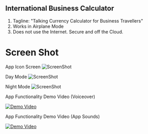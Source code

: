 ## International Business Calculator
1. Tagline: "Talking Currency Calculator for Business Travellers" 
2. Works in Airplane Mode
3. Does not use the Internet. Secure and off the Cloud.  

# Screen Shot
App Icon Screen 
![ScreenShot](https://github.com/drmartens/danamartens/blob/master/CC%20iOS/homeappicon.PNG) 

Day Mode 
![ScreenShot](https://github.com/drmartens/danamartens/blob/master/CC%20iOS/daymode.PNG) 

Night Mode
![ScreenShot](https://github.com/drmartens/danamartens/blob/master/CC%20iOS/nightmode.PNG) 

App Functionality Demo Video (Voiceover)

[![Demo Video](https://github.com/drmartens/danamartens/blob/master/CC%20iOS/ipad2x152152.png)](https://youtu.be/tTM2R2U3Cn0)

App Functionality Demo Video (App Sounds) 

[![Demo Video](https://github.com/drmartens/danamartens/blob/master/CC%20iOS/ipad2x152152.png)](https://youtu.be/tfl8Z8q_LJw)







  
 
